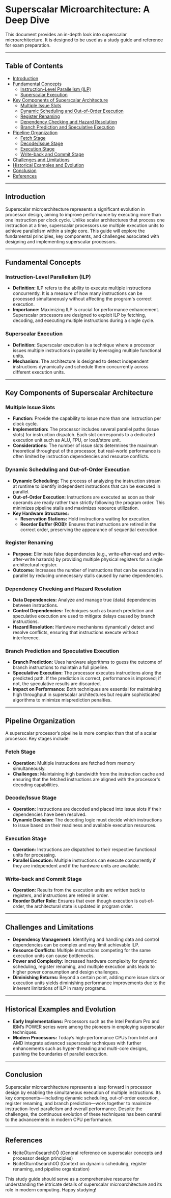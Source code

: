 # Superscalar Microarchitecture: A Deep Dive

This document provides an in-depth look into superscalar microarchitecture. It is designed to be used as a study guide and reference for exam preparation.

---

## Table of Contents

- [Introduction](#introduction)
- [Fundamental Concepts](#fundamental-concepts)
  - [Instruction-Level Parallelism (ILP)](#instruction-level-parallelism-ilp)
  - [Superscalar Execution](#superscalar-execution)
- [Key Components of Superscalar Architecture](#key-components-of-superscalar-architecture)
  - [Multiple Issue Slots](#multiple-issue-slots)
  - [Dynamic Scheduling and Out-of-Order Execution](#dynamic-scheduling-and-out-of-order-execution)
  - [Register Renaming](#register-renaming)
  - [Dependency Checking and Hazard Resolution](#dependency-checking-and-hazard-resolution)
  - [Branch Prediction and Speculative Execution](#branch-prediction-and-speculative-execution)
- [Pipeline Organization](#pipeline-organization)
  - [Fetch Stage](#fetch-stage)
  - [Decode/Issue Stage](#decodeissue-stage)
  - [Execution Stage](#execution-stage)
  - [Write-back and Commit Stage](#write-back-and-commit-stage)
- [Challenges and Limitations](#challenges-and-limitations)
- [Historical Examples and Evolution](#historical-examples-and-evolution)
- [Conclusion](#conclusion)
- [References](#references)

---

## Introduction

Superscalar microarchitecture represents a significant evolution in processor design, aiming to improve performance by executing more than one instruction per clock cycle. Unlike scalar architectures that process one instruction at a time, superscalar processors use multiple execution units to achieve parallelism within a single core. This guide will explore the fundamental principles, key components, and challenges associated with designing and implementing superscalar processors.

---

## Fundamental Concepts

### Instruction-Level Parallelism (ILP)

- **Definition:** ILP refers to the ability to execute multiple instructions concurrently. It is a measure of how many instructions can be processed simultaneously without affecting the program's correct execution.
- **Importance:** Maximizing ILP is crucial for performance enhancement. Superscalar processors are designed to exploit ILP by fetching, decoding, and executing multiple instructions during a single cycle.

### Superscalar Execution

- **Definition:** Superscalar execution is a technique where a processor issues multiple instructions in parallel by leveraging multiple functional units.
- **Mechanism:** The architecture is designed to detect independent instructions dynamically and schedule them concurrently across different execution units.

---

## Key Components of Superscalar Architecture

### Multiple Issue Slots

- **Function:** Provide the capability to issue more than one instruction per clock cycle.
- **Implementation:** The processor includes several parallel paths (issue slots) for instruction dispatch. Each slot corresponds to a dedicated execution unit such as ALU, FPU, or load/store unit.
- **Considerations:** The number of issue slots determines the maximum theoretical throughput of the processor, but real-world performance is often limited by instruction dependencies and resource conflicts.

### Dynamic Scheduling and Out-of-Order Execution

- **Dynamic Scheduling:** The process of analyzing the instruction stream at runtime to identify independent instructions that can be executed in parallel.
- **Out-of-Order Execution:** Instructions are executed as soon as their operands are ready rather than strictly following the program order. This minimizes pipeline stalls and maximizes resource utilization.
- **Key Hardware Structures:** 
  - **Reservation Stations:** Hold instructions waiting for execution.
  - **Reorder Buffer (ROB):** Ensures that instructions are retired in the correct order, preserving the appearance of sequential execution.

### Register Renaming

- **Purpose:** Eliminate false dependencies (e.g., write-after-read and write-after-write hazards) by providing multiple physical registers for a single architectural register.
- **Outcome:** Increases the number of instructions that can be executed in parallel by reducing unnecessary stalls caused by name dependencies.

### Dependency Checking and Hazard Resolution

- **Data Dependencies:** Analyze and manage true (data) dependencies between instructions.
- **Control Dependencies:** Techniques such as branch prediction and speculative execution are used to mitigate delays caused by branch instructions.
- **Hazard Resolution:** Hardware mechanisms dynamically detect and resolve conflicts, ensuring that instructions execute without interference.

### Branch Prediction and Speculative Execution

- **Branch Prediction:** Uses hardware algorithms to guess the outcome of branch instructions to maintain a full pipeline.
- **Speculative Execution:** The processor executes instructions along the predicted path. If the prediction is correct, performance is improved; if not, the speculative results are discarded.
- **Impact on Performance:** Both techniques are essential for maintaining high throughput in superscalar architectures but require sophisticated algorithms to minimize misprediction penalties.

---

## Pipeline Organization

A superscalar processor’s pipeline is more complex than that of a scalar processor. Key stages include:

### Fetch Stage

- **Operation:** Multiple instructions are fetched from memory simultaneously.
- **Challenges:** Maintaining high bandwidth from the instruction cache and ensuring that the fetched instructions are aligned with the processor's decoding capabilities.

### Decode/Issue Stage

- **Operation:** Instructions are decoded and placed into issue slots if their dependencies have been resolved.
- **Dynamic Decision:** The decoding logic must decide which instructions to issue based on their readiness and available execution resources.

### Execution Stage

- **Operation:** Instructions are dispatched to their respective functional units for processing.
- **Parallel Execution:** Multiple instructions can execute concurrently if they are independent and if the hardware units are available.

### Write-back and Commit Stage

- **Operation:** Results from the execution units are written back to registers, and instructions are retired in order.
- **Reorder Buffer Role:** Ensures that even though execution is out-of-order, the architectural state is updated in program order.

---

## Challenges and Limitations

- **Dependency Management:** Identifying and handling data and control dependencies can be complex and may limit achievable ILP.
- **Resource Conflicts:** Multiple instructions competing for the same execution units can cause bottlenecks.
- **Power and Complexity:** Increased hardware complexity for dynamic scheduling, register renaming, and multiple execution units leads to higher power consumption and design challenges.
- **Diminishing Returns:** Beyond a certain point, adding more issue slots or execution units yields diminishing performance improvements due to the inherent limitations of ILP in many programs.

---

## Historical Examples and Evolution

- **Early Implementations:** Processors such as the Intel Pentium Pro and IBM’s POWER series were among the pioneers in employing superscalar techniques.
- **Modern Processors:** Today’s high-performance CPUs from Intel and AMD integrate advanced superscalar techniques with further enhancements such as hyper-threading and multi-core designs, pushing the boundaries of parallel execution.

---

## Conclusion

Superscalar microarchitecture represents a leap forward in processor design by enabling the simultaneous execution of multiple instructions. Its key components—including dynamic scheduling, out-of-order execution, register renaming, and branch prediction—work together to maximize instruction-level parallelism and overall performance. Despite the challenges, the continuous evolution of these techniques has been central to the advancements in modern CPU performance.

---

## References

- citeturn0search0 (General reference on superscalar concepts and processor design principles)  
- citeturn0search0 (Context on dynamic scheduling, register renaming, and pipeline organization)  

This study guide should serve as a comprehensive resource for understanding the intricate details of superscalar microarchitecture and its role in modern computing. Happy studying!